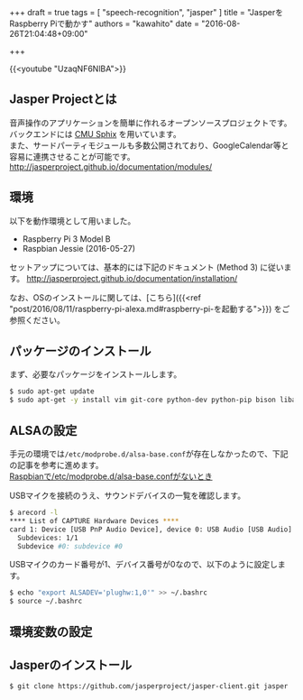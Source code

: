 +++
draft = true
tags = [
  "speech-recognition",
  "jasper"
]
title = "JasperをRaspberry Piで動かす"
authors = "kawahito"
date = "2016-08-26T21:04:48+09:00"

+++

{{<youtube "UzaqNF6NlBA">}}

## Jasper Projectとは
音声操作のアプリケーションを簡単に作れるオープンソースプロジェクトです。  
バックエンドには [CMU Sphix](http://cmusphinx.sourceforge.net/) を用いています。  
また、サードパーティモジュールも多数公開されており、GoogleCalendar等と容易に連携させることが可能です。  
http://jasperproject.github.io/documentation/modules/

## 環境
以下を動作環境として用いました。

* Raspberry Pi 3 Model B
* Raspbian Jessie (2016-05-27)

セットアップについては、基本的には下記のドキュメント (Method 3) に従います。
http://jasperproject.github.io/documentation/installation/

なお、OSのインストールに関しては、[こちら]({{<ref "post/2016/08/11/raspberry-pi-alexa.md#raspberry-pi-を起動する">}}) をご参照ください。

## パッケージのインストール
まず、必要なパッケージをインストールします。

```sh
$ sudo apt-get update
$ sudo apt-get -y install vim git-core python-dev python-pip bison libasound2-dev libportaudio-dev python-pyaudio
```

## ALSAの設定
手元の環境では``/etc/modprobe.d/alsa-base.conf``が存在しなかったので、下記の記事を参考に進めます。  
[Raspbianで/etc/modprobe.d/alsa-base.confがないとき](http://qiita.com/fumisoro/items/a110ca2c0899fa63516a)

USBマイクを接続のうえ、サウンドデバイスの一覧を確認します。

```sh
$ arecord -l
**** List of CAPTURE Hardware Devices ****
card 1: Device [USB PnP Audio Device], device 0: USB Audio [USB Audio]
  Subdevices: 1/1
  Subdevice #0: subdevice #0
```

USBマイクのカード番号が1、デバイス番号が0なので、以下のように設定します。

```sh
$ echo "export ALSADEV='plughw:1,0'" >> ~/.bashrc
$ source ~/.bashrc
```

## 環境変数の設定

## Jasperのインストール
```sh
$ git clone https://github.com/jasperproject/jasper-client.git jasper
```
